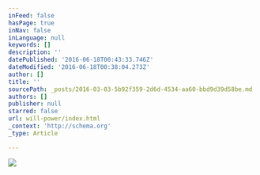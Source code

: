```yaml
---
inFeed: false
hasPage: true
inNav: false
inLanguage: null
keywords: []
description: ''
datePublished: '2016-06-18T00:43:33.746Z'
dateModified: '2016-06-18T00:38:04.273Z'
author: []
title: ''
sourcePath: _posts/2016-03-03-5b92f359-2d6d-4534-aa60-bbd9d39d58be.md
authors: []
publisher: null
starred: false
url: will-power/index.html
_context: 'http://schema.org'
_type: Article

---
```

![](https://the-grid-user-content.s3-us-west-2.amazonaws.com/eee7837c-aa50-417d-82e2-6ef9c3def799.png)